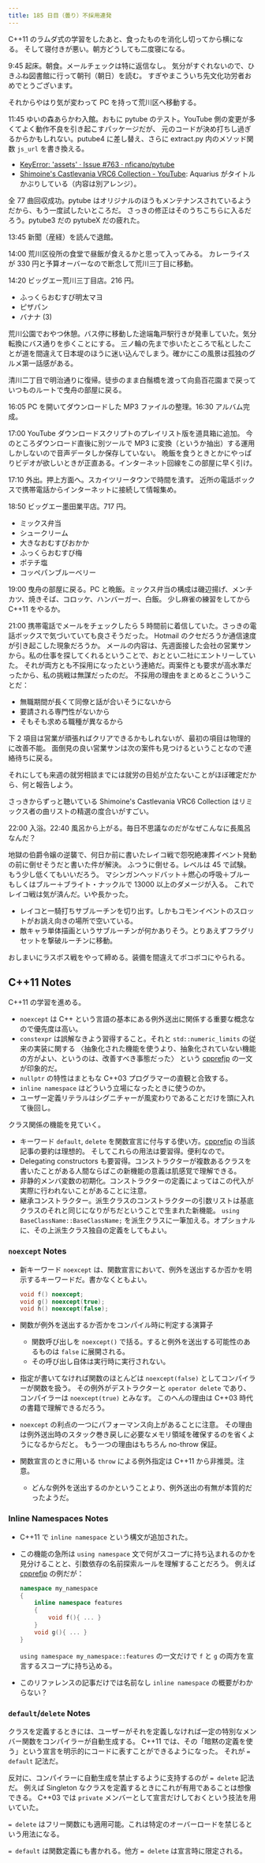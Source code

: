 ```yaml
---
title: 185 日目（曇り）不採用連発
---
```


C++11 のラムダ式の学習をしたあと、食ったものを消化し切ってから横になる。
そして寝付きが悪い。朝方どうしても二度寝になる。

9:45 起床。朝食。メールチェックは特に返信なし。
気分がすぐれないので、ひきふね図書館に行って朝刊（朝日）を読む。
すぎやまこういち先文化功労者おめでとうございます。

それからやはり気が変わって PC を持って荒川区へ移動する。

11:45 ゆいの森あらかわ入館。おもに pytube のテスト。YouTube 側の変更が多くてよく動作不良を引き起こすパッケージだが、
元のコードが決め打ちし過ぎるからかもしれない。putube4 に差し替え、さらに extract.py 内のメソッド関数 `js_url` を書き換える。

* [KeyError: 'assets' · Issue #763 · nficano/pytube](https://github.com/nficano/pytube/issues/763)
* [Shimoine's Castlevania VRC6 Collection - YouTube](https://www.youtube.com/playlist?list=PL3_-twTUHjdPIDeQb6DwivQPNqt-_V2u3):
  Aquarius がタイトルかぶりしている（内容は別アレンジ）。

全 77 曲回収成功。pytube はオリジナルのほうもメンテナンスされているようだから、もう一度試したいところだ。
さっきの修正はそのうちこちらに入るだろう。pytube3 だの pytubeX だの疲れた。

13:45 新聞（産経）を読んで退館。

14:00 荒川区役所の食堂で昼飯が食えるかと思って入ってみる。
カレーライスが 330 円と予算オーバーなので断念して荒川三丁目に移動。

14:20 ビッグエー荒川三丁目店。216 円。

* ふっくらおむすび明太マヨ
* ピザパン
* バナナ (3)

荒川公園でおやつ休憩。バス停に移動した途端亀戸駅行きが発車していた。気分転換にバス通りを歩くことにする。
三ノ輪の先まで歩いたところで私としたことが道を間違えて日本堤のほうに迷い込んでしまう。確かにこの風景は孤独のグルメ第一話感がある。

清川二丁目で明治通りに復帰。徒歩のまま白鬚橋を渡って向島百花園まで戻っていつものルートで曳舟の部屋に戻る。

16:05 PC を開いてダウンロードした MP3 ファイルの整理。16:30 アルバム完成。

17:00 YouTube ダウンロードスクリプトのプレイリスト版を道具箱に追加。
今のところダウンロード直後に別ツールで MP3 に変換（というか抽出）する運用しかしないので音声データしか保存していない。
晩飯を食うときとかにやっぱりビデオが欲しいときが正直ある。インターネット回線をこの部屋に早く引け。

17:10 外出。押上方面へ。スカイツリータウンで時間を潰す。
近所の電話ボックスで携帯電話からインターネットに接続して情報集め。

18:50 ビッグエー墨田業平店。717 円。

* ミックス弁当
* シュークリーム
* 大きなおむすびおかか
* ふっくらおむすび梅
* ポテチ塩
* コッペパンブルーベリー

19:00 曳舟の部屋に戻る。PC と晩飯。ミックス弁当の構成は磯辺揚げ、メンチカツ、焼きそば、コロッケ、ハンバーガー、白飯。
少し麻雀の練習をしてから C++11 をやるか。

21:00 携帯電話でメールをチェックしたら 5 時間前に着信していた。さっきの電話ボックスで気づいていても良さそうだった。
Hotmail のクセだろうか通信速度が引き起こした現象だろうか。
メールの内容は、先週面接した会社の営業サンから。私の仕事を探してくれるということで、おととい二社にエントリーしていた。
それが両方とも不採用になったという連絡だ。両案件とも要求が高水準だったから、私の挑戦は無謀だったのだ。
不採用の理由をまとめるとこういうことだ：

* 無職期間が長くて同僚と話が合いそうにないから
* 要請される専門性がないから
* そもそも求める職種が異なるから

下 2 項目は営業が頑張ればクリアできるかもしれないが、最初の項目は物理的に改善不能。
面倒見の良い営業サンは次の案件も見つけるということなので連絡待ちに戻る。

それにしても来週の就労相談までには就労の目処が立たないことがほぼ確定だから、何と報告しよう。

さっきからずっと聴いている Shimoine's Castlevania VRC6 Collection はリミックス者の曲リストの精選の度合いがすごい。

22:00 入浴。22:40 風呂から上がる。毎日不思議なのだがなぜこんなに長風呂なんだ？

地獄の伯爵令嬢の逆襲で、何日か前に書いたレイコ戦で怨呪絶凍葬イベント発動の前に倒せそうだと書いた件が解決。
ふつうに倒せる。レベルは 45 で試験。もう少し低くてもいいだろう。
マシンガンヘッドバット＋燃心の呼吸＋ブルーもしくはブルー＋ブライト・ナックルで 13000 以上のダメージが入る。
これでレイコ戦は気が済んだ。いや長かった。

* レイコと一騎打ちサブルーチンを切り出す。しかもコモンイベントのスロットがお誂え向きの場所で空いている。
* 敵キャラ単体描画というサブルーチンが何かありそう。とりあえずフラグリセットを撃破ルーチンに移動。

おしまいにラスボス戦をやって締める。装備を間違えてボコボコにやられる。

## C++11 Notes

C++11 の学習を進める。

* `noexcept` は C++ という言語の基本にある例外送出に関係する重要な概念なので優先度は高い。
* `constexpr` は誤解なきよう習得すること。それと `std::numeric_limits` の従来の実装に関する
  〈抽象化された機能を使うより、抽象化されていない機能の方がよい、というのは、改善すべき事態だった〉
  という [cpprefjp] の一文が印象的だ。
* `nullptr` の特性はまともな C++03 プログラマーの直観と合致する。
* `inline namespace` はどういう立場になったときに使うのか。
* ユーザー定義リテラルはシグニチャーが風変わりであることだけを頭に入れて後回し。

クラス関係の機能を見ていく。

* キーワード `default`, `delete` を関数宣言に付与する使い方。[cpprefjp] の当該記事の要約は理想的。
  そしてこれらの用法は要習得。便利なので。
* Delegating constructors も要習得。コンストラクターが複数あるクラスを書いたことがある人間ならばこの新機能の意義は肌感覚で理解できる。
* 非静的メンバ変数の初期化。コンストラクターの定義によってはこの代入が実際に行われないことがあることに注意。
* 継承コンストラクター。派生クラスのコンストラクターの引数リストは基底クラスのそれと同じになりがちだということで生まれた新機能。
  `using BaseClassName::BaseClassName;` を派生クラスに一筆加える。オプショナルに、その上派生クラス独自の定義をしてもよい。

### `noexcept` Notes

* 新キーワード `noexcept` は、関数宣言において、例外を送出するか否かを明示するキーワードだ。書かなくともよい。

  ```cpp
  void f() noexcept;
  void g() noexcept(true);
  void h() noexcept(false);
  ```

* 関数が例外を送出するか否かをコンパイル時に判定する演算子
  * 関数呼び出しを `noexcept()` で括る。すると例外を送出する可能性のあるものは `false` に展開される。
  * その呼び出し自体は実行時に実行されない。

* 指定が書いてなければ関数のほとんどは `noexcept(false)` としてコンパイラーが関数を扱う。
  その例外がデストラクターと `operator delete` であり、コンパイラーは `noexcept(true)` とみなす。
  このへんの理由は C++03 時代の書籍で理解できるだろう。

* `noexcept` の利点の一つにパフォーマンス向上があることに注意。
  その理由は例外送出時のスタック巻き戻しに必要なメモリ領域を確保するのを省くようになるからだと。
  もう一つの理由はもちろん no-throw 保証。

* 関数宣言のときに用いる `throw` による例外指定は C++11 から非推奨。注意。
  * どんな例外を送出するのかということより、例外送出の有無が本質的だったようだ。

### Inline Namespaces Notes

* C++11 で `inline namespace` という構文が追加された。
* この機能の急所は `using namespace` 文で何がスコープに持ち込まれるのかを見分けることと、引数依存の名前探索ルールを理解することだろう。
  例えば [cpprefjp] の例だが：

  ```cpp
  namespace my_namespace
  {
      inline namespace features
      {
          void f(){ ... }
      }
      void g(){ ... }
  }
  ```

  `using namespace my_namespace::features` の一文だけで `f` と `g` の両方を宣言するスコープに持ち込める。

* このリファレンスの記事だけでは名前なし `inline namespace` の概要がわからない？

### `default`/`delete` Notes

クラスを定義するときには、ユーザーがそれを定義しなければ一定の特別なメンバー関数をコンパイラーが自動生成する。
C++11 では、その「暗黙の定義を使う」という宣言を明示的にコードに表すことができるようになった。
それが `= default` 記法だ。

反対に、コンパイラーに自動生成を禁止するように支持するのが `= delete` 記法だ。
例えば Singleton なクラスを定義するときにこれが有用であることは想像できる。
C++03 では `private` メンバーとして宣言だけしておくという技法を用いていた。

`= delete` はフリー関数にも適用可能。これは特定のオーバーロードを禁じるという用法になる。

`= default` は関数定義にも書かれる。他方 `= delete` は宣言時に限定される。

[cpprefjp]: https://cpprefjp.github.io/
